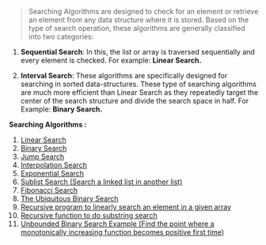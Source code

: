 > Searching Algorithms are designed to check for an element or retrieve an element from any data structure where it is stored. Based on the type of search operation, these algorithms are generally classified into two categories:

1. **Sequential Search**: In this, the list or array is traversed sequentially and every element is checked. For example: **Linear Search.**

2) **Interval Search**: These algorithms are specifically designed for searching in sorted data-structures. These type of searching algorithms are much more efficient than Linear Search as they repeatedly target the center of the search structure and divide the search space in half. For Example: **Binary Search.**

**Searching Algorithms :**

1. [Linear Search](https://www.geeksforgeeks.org/linear-search/)
2. [Binary Search](https://www.geeksforgeeks.org/binary-search/)
3. [Jump Search](https://www.geeksforgeeks.org/jump-search/)
4. [Interpolation Search](https://www.geeksforgeeks.org/interpolation-search/)
5. [Exponential Search](https://www.geeksforgeeks.org/exponential-search/)
6. [Sublist Search (Search a linked list in another list)](https://www.geeksforgeeks.org/sublist-search-search-a-linked-list-in-another-list/)
7. [Fibonacci Search](https://www.geeksforgeeks.org/fibonacci-search/)
8. [The Ubiquitous Binary Search](https://www.geeksforgeeks.org/the-ubiquitous-binary-search-set-1/)
9. [Recursive program to linearly search an element in a given array](https://www.geeksforgeeks.org/recursive-c-program-linearly-search-element-given-array/)
10. [Recursive function to do substring search](https://www.geeksforgeeks.org/recursive-function-to-do-substring-search/)
11. [Unbounded Binary Search Example (Find the point where a monotonically increasing function becomes positive first time)](https://www.geeksforgeeks.org/find-the-point-where-a-function-becomes-negative/)
